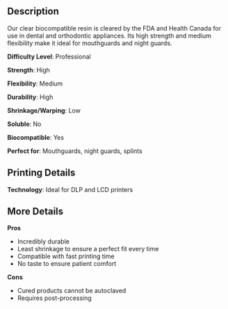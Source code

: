 ﻿## Description

Our clear biocompatible resin is cleared by the FDA and Health Canada for use in dental and orthodontic appliances. Its high strength and medium flexibility make it ideal for mouthguards and night guards.

**Difficulty Level**: Professional

**Strength**: High

**Flexibility**: Medium

**Durability**: High

**Shrinkage/Warping**: Low

**Soluble**: No

**Biocompatible**: Yes

**Perfect for**: Mouthguards, night guards, splints

## Printing Details

**Technology**: Ideal for DLP and LCD printers

## More Details

**Pros**

- Incredibly durable
- Least shrinkage to ensure a perfect fit every time
- Compatible with fast printing time
- No taste to ensure patient comfort
 
**Cons**
 - Cured products cannot be autoclaved
 - Requires post-processing

